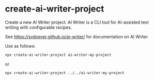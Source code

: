 # create-ai-writer-project

Create a new AI Writer project. AI Writer is a CLI tool for AI-assisted text writing with configurable recipes. 

See https://svdoever.github.io/ai-writer/ for documentation on AI Writer.

Use as follows:

```bash 
npx create-ai-writer-project ai-writer-my-project
```

or

```bash
npx create-ai-writer-project ../../ai-writer-my-project
```
